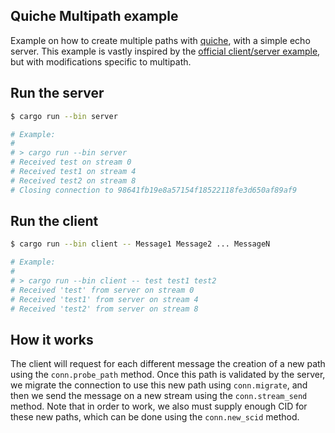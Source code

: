 ## Quiche Multipath example

Example on how to create multiple paths with [quiche](https://github.com/cloudflare/quiche), with a simple echo server.
This example is vastly inspired by the [official client/server example](https://github.com/cloudflare/quiche/tree/master/apps), but with modifications specific to multipath.

## Run the server
```bash
$ cargo run --bin server

# Example:
#
# > cargo run --bin server
# Received test on stream 0
# Received test1 on stream 4
# Received test2 on stream 8
# Closing connection to 98641fb19e8a57154f18522118fe3d650af89af9
```

## Run the client
```bash
$ cargo run --bin client -- Message1 Message2 ... MessageN

# Example:
#
# > cargo run --bin client -- test test1 test2
# Received 'test' from server on stream 0
# Received 'test1' from server on stream 4
# Received 'test2' from server on stream 8
```

## How it works

The client will request for each different message the creation of a new path
using the `conn.probe_path` method. Once this path is validated by the server, we migrate the connection to use this new path using `conn.migrate`, and then we send the message on a new stream using the `conn.stream_send` method. Note that in order to work, we also must supply enough CID for these new paths, which can be done using the `conn.new_scid` method.
